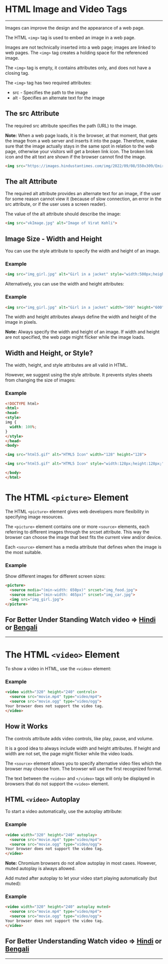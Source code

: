 # HTML Image and Video Tags
---
Images can improve the design and the appearance of a web page.

The HTML ```<img>``` tag is used to embed an image in a web page.

Images are not technically inserted into a web page; images are linked to web pages. The ```<img>``` tag creates a holding space for the referenced image.

The ```<img>``` tag is empty, it contains attributes only, and does not have a closing tag.

The ```<img>``` tag has two required attributes:

   * src - Specifies the path to the image
   * alt - Specifies an alternate text for the image

## The src Attribute

The required src attribute specifies the path (URL) to the image.

**Note:** When a web page loads, it is the browser, at that moment, that gets the image from a web server and inserts it into the page. Therefore, make sure that the image actually stays in the same spot in relation to the web page, otherwise your visitors will get a broken link icon. The broken link icon and the alt text are shown if the browser cannot find the image.
```html
<img src="https://images.hindustantimes.com/img/2022/09/08/550x309/Emirates-Asia-Cup-Cricket-44_1662651873143_1662651873143_1662651900814_1662651900814.jpg" alt="Image of Virat Kohli">
```

## The alt Attribute

The required alt attribute provides an alternate text for an image, if the user for some reason cannot view it (because of slow connection, an error in the src attribute, or if the user uses a screen reader).

The value of the alt attribute should describe the image:

```html
<img src="vkImage.jpg" alt="Image of Virat Kohli">
```
## Image Size - Width and Height

You can use the style attribute to specify the width and height of an image.
### Example
```html
<img src="img_girl.jpg" alt="Girl in a jacket" style="width:500px;height:600px;">
```
Alternatively, you can use the width and height attributes:
### Example
```html
<img src="img_girl.jpg" alt="Girl in a jacket" width="500" height="600">
```
The width and height attributes always define the width and height of the image in pixels.

**Note:** Always specify the width and height of an image. If width and height are not specified, the web page might flicker while the image loads.

## Width and Height, or Style?

The width, height, and style attributes are all valid in HTML.

However, we suggest using the style attribute. It prevents styles sheets from changing the size of images:

### Example

```html
<!DOCTYPE html>
<html>
<head>
<style>
img {
  width: 100%;
}
</style>
</head>
<body>

<img src="html5.gif" alt="HTML5 Icon" width="128" height="128">

<img src="html5.gif" alt="HTML5 Icon" style="width:128px;height:128px;">

</body>
</html> 
```
# The HTML ```<picture>``` Element

The HTML ```<picture>``` element gives web developers more flexibility in specifying image resources.

The ```<picture>``` element contains one or more ```<source>``` elements, each referring to different images through the srcset attribute. This way the browser can choose the image that best fits the current view and/or device.

Each ```<source>``` element has a media attribute that defines when the image is the most suitable.
### Example

Show different images for different screen sizes:
```html
<picture>
  <source media="(min-width: 650px)" srcset="img_food.jpg">
  <source media="(min-width: 465px)" srcset="img_car.jpg">
  <img src="img_girl.jpg">
</picture> 
```
## For Better Under Standing Watch video => [Hindi]() or [Bengali]()

---
# The HTML ```<video>``` Element

To show a video in HTML, use the ```<video>``` element:
### Example
```html
<video width="320" height="240" controls>
  <source src="movie.mp4" type="video/mp4">
  <source src="movie.ogg" type="video/ogg">
Your browser does not support the video tag.
</video> 
```
## How it Works

The controls attribute adds video controls, like play, pause, and volume.

It is a good idea to always include width and height attributes. If height and width are not set, the page might flicker while the video loads.

The ```<source>``` element allows you to specify alternative video files which the browser may choose from. The browser will use the first recognized format.

The text between the ```<video>``` and ```</video>``` tags will only be displayed in browsers that do not support the ```<video>``` element.

## HTML ```<video>``` Autoplay

To start a video automatically, use the autoplay attribute:
### Example
```html
<video width="320" height="240" autoplay>
  <source src="movie.mp4" type="video/mp4">
  <source src="movie.ogg" type="video/ogg">
Your browser does not support the video tag.
</video>
```


**Note:** Chromium browsers do not allow autoplay in most cases. However, muted autoplay is always allowed.

Add muted after autoplay to let your video start playing automatically (but muted):
### Example
```html
<video width="320" height="240" autoplay muted>
  <source src="movie.mp4" type="video/mp4">
  <source src="movie.ogg" type="video/ogg">
Your browser does not support the video tag.
</video>  
```

## For Better Understanding Watch video => [Hindi]() or [Bengali]()
---